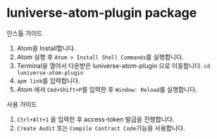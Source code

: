 # luniverse-atom-plugin package

인스톨 가이드

1. Atom을 Install합니다.
2. Atom 실행 후 `Atom > Install Shell Commands`를 실행합니다.
3. Terminal을 열어서 다운받은 luniverse-atom-plugin 으로 이동합니다. `cd luniverse-atom-plugin`
4. `apm link`를 입력합니다.
5. Atom 에서 `Cmd+Shift+P`를 입력한 후 `Window: Reload`를 실행합니다.

사용 가이드
1. `Ctrl+Alt+1` 을 입력한 후 access-token 발급을 진행합니다.
2. `Create Audit` 또는 `Compile Contract Code`기능을 사용합니다.
